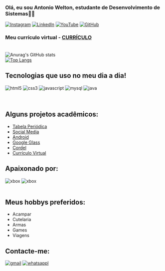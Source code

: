 
### Olá, eu sou Antonio Welton, estudante de Desenvolvimento de Sistemas✌🏻<br>

[![Instagram](https://img.shields.io/badge/Instagram-E4405F?style=for-the-badge&logo=instagram&logoColor=white)](https://www.instagram.com/ant.welton/)
[![LinkedIn](https://img.shields.io/badge/LinkedIn-0077B5?style=for-the-badge&logo=linkedin&logoColor=white)](https://www.linkedin.com/in/antonio-welton-barbosa-silva-5ba495172/)
[![YouTube](https://img.shields.io/badge/YouTube-FF0000?style=for-the-badge&logo=youtube&logoColor=white)](https://www.youtube.com/channel/UCUGzgJpi0E9SV2RzKSalhrw)
[![GitHub](https://img.shields.io/badge/GitHub-100000?style=for-the-badge&logo=github&logoColor=white)](https://github.com/antoniowelton)<br>

### Meu currículo virtual - [CURRÍCULO](https://antoniowelton.github.io/curriculo-online/)<br><br>

![Anurag's GitHub stats](https://github-readme-stats.vercel.app/api?username=antoniowelton&show_icons=true&theme=highcontrast)<br>
[![Top Langs](https://github-readme-stats.vercel.app/api/top-langs/?username=antoniowelton&langs_count=8)](https://github.com/antoniowelton)<br>

## Tecnologias que uso no meu dia a dia! <br>

<div style="display: inline_block">
    <img align=center alt="html5" src="https://img.shields.io/badge/HTML5-E34F26?style=for-the-badge&logo=html5&logoColor=white">
    <img align=center alt="css3" src="https://img.shields.io/badge/CSS3-1572B6?style=for-the-badge&logo=css3&logoColor=white">
    <img align=center alt="javascript" src="https://img.shields.io/badge/JavaScript-F7DF1E?style=for-the-badge&logo=javascript&logoColor=black">
    <img align=center alt="mysql" src="https://img.shields.io/badge/MySQL-00000F?style=for-the-badge&logo=mysql&logoColor=white">
    <img align=center alt="java" src="https://img.shields.io/badge/Java-ED8B00?style=for-the-badge&logo=java&logoColor=white">    
</div>
<br><br>

## Alguns projetos acadêmicos:
- [Tabela Periódica](https://antoniowelton.github.io/projeto-tabela-periodica/)
- [Social Media](https://antoniowelton.github.io/projeto-socialmedia/)
- [Android](https://antoniowelton.github.io/projeto-android/)
- [Google Glass](https://antoniowelton.github.io/projeto-google-glass/)
- [Cordel](https://antoniowelton.github.io/projeto-cordel/)
- [Currículo Virtual](https://antoniowelton.github.io/curriculo-online/)

## Apaixonado por:

<div style="display: inline-block">
    <img align=center alt="xbox" src="https://img.shields.io/badge/Xbox-107C10?style=for-the-badge&logo=xbox&logoColor=white">
    <img align=center alt="xbox" src="https://img.shields.io/badge/Steam-000000?style=for-the-badge&logo=steam&logoColor=white">
</div><br><br>

## Meus hobbys preferidos:

- Acampar
- Cutelaria
- Armas
- Games
- Viagens

## Contacte-me:
[![gmail](https://img.shields.io/badge/Gmail-D14836?style=for-the-badge&logo=gmail&logoColor=white)](antonioweltondev@gmail.com)
[![whatsappl](https://img.shields.io/badge/WhatsApp-25D366?style=for-the-badge&logo=whatsapp&logoColor=white)](https://wa.me/qr/4AE5NQNTVS72J1)
